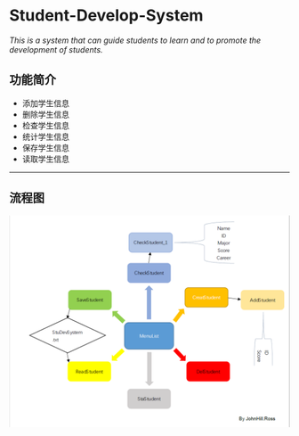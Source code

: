 # Student-Develop-System
*This is a system that can guide students to learn and to promote the development of students.*
## 功能简介

- 添加学生信息
- 删除学生信息
- 检查学生信息
- 统计学生信息
- 保存学生信息
- 读取学生信息
-----------------------------------------------------------------------------------------------
## 流程图

![](https://github.com/JohnHillRoss/Student-Develop-System/blob/master/StuDevSystem.png)

